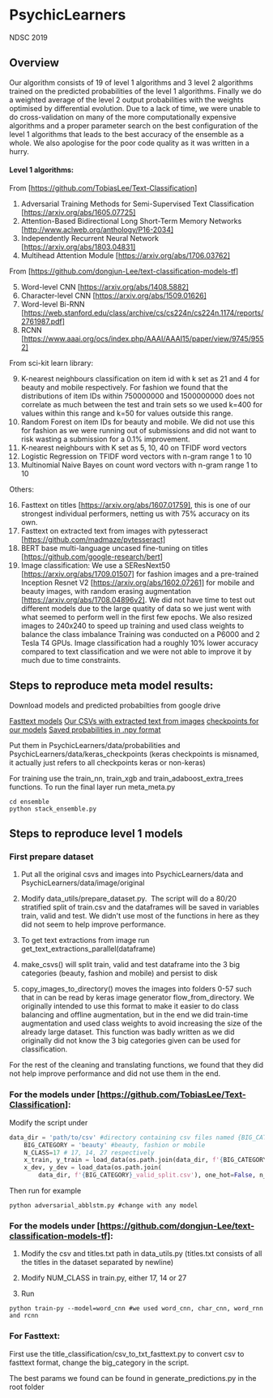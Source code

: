 # PsychicLearners

NDSC 2019

## Overview

Our algorithm consists of 19 of level 1 algorithms and 3 level 2 algorithms trained on the predicted probabilities of the level 1 algorithms. Finally we do a weighted average of the level 2 output probabilities with the weights optimised by differential evolution.  Due to a lack of time, we were unable to do cross-validation on many of the more computationally expensive algorithms and a proper parameter search on the best configuration of the level 1 algorithms that leads to the best accuracy of the ensemble as a whole. We also apologise for the poor code quality as it was written in a hurry.

#### Level 1 algorithms:

From [https://github.com/TobiasLee/Text-Classification]

1. Adversarial Training Methods for Semi-Supervised Text Classification [https://arxiv.org/abs/1605.07725]
2. Attention-Based Bidirectional Long Short-Term Memory Networks [http://www.aclweb.org/anthology/P16-2034]
3. Independently Recurrent Neural Network [https://arxiv.org/abs/1803.04831]
4. Multihead Attention Module [https://arxiv.org/abs/1706.03762]



From [https://github.com/dongjun-Lee/text-classification-models-tf]

5. Word-level CNN [https://arxiv.org/abs/1408.5882]
6. Character-level CNN [https://arxiv.org/abs/1509.01626]
7. Word-level Bi-RNN [https://web.stanford.edu/class/archive/cs/cs224n/cs224n.1174/reports/2761987.pdf]
8. RCNN [https://www.aaai.org/ocs/index.php/AAAI/AAAI15/paper/view/9745/9552]

From sci-kit learn library:

9. K-nearest neighbours classification on item id with k set as 21 and 4 for beauty and mobile respectively. For fashion we found that the distributions of item IDs within 750000000 and 1500000000 does not correlate as much between the test and train sets so we used k=400 for values within this range and k=50 for values outside this range.
10. Random Forest on item IDs for beauty and mobile. We did not use this for fashion as we   were running out of submissions and did not want to risk wasting a submission for a 0.1% improvement.
11. K-nearest neighbours with K set as  5, 10, 40 on TFIDF word vectors
12. Logistic Regression on TFIDF word vectors with n-gram range 1 to 10
13. Multinomial Naive Bayes on count word vectors with n-gram range 1 to 10
   
	
Others:

16. Fasttext on titles [https://arxiv.org/abs/1607.01759], this is one of our strongest individual performers, netting us with 75% accuracy on its own.
17. Fasttext on extracted text from images with pytesseract [https://github.com/madmaze/pytesseract]
18. BERT base multi-language uncased fine-tuning on titles [https://github.com/google-research/bert]
19. Image classification: We use a SEResNext50 [https://arxiv.org/abs/1709.01507] for fashion images and a pre-trained Inception Resnet V2 [https://arxiv.org/abs/1602.07261] for mobile and beauty images, with random erasing augmentation [https://arxiv.org/abs/1708.04896v2]. We did not have time to test out different models due to the large quatity of data so we just went with what seemed to perform well in the first few epochs. We also resized images to 240x240 to speed up training and used class weights to balance the class imbalance Training was conducted on a P6000 and 2 Tesla T4 GPUs. Image classification had a roughly 10% lower accuracy compared to text classification and we were not able to improve it by much due to time constraints.

## Steps to reproduce meta model results:

Download models and predicted probabilties from google drive

[Fasttext models](https://drive.google.com/drive/folders/1ZT3ptVDoqgHGDcWPe-3FA0L64UhJqosh?usp=sharing) 
[Our CSVs with extracted text from images](https://drive.google.com/drive/folders/1ZT3ptVDoqgHGDcWPe-3FA0L64UhJqosh?usp=sharing)
[checkpoints for our models](https://drive.google.com/open?id=1IDXhF4YwbDK99a5LRkHWzx0ZngPkab96)
[Saved probabilities in .npy format](https://drive.google.com/open?id=1gPG6_6qL5fRxO_s4I0rv111vP3wRoHBY)

Put them in PsychicLearners/data/probabilities and PsychicLearners/data/keras_checkpoints (keras checkpoints is misnamed, it actually just refers to all checkpoints keras or non-keras)

For training use the train_nn, train_xgb and train_adaboost_extra_trees functions. To run the final layer run meta_meta.py

```
cd ensemble
python stack_ensemble.py
```



## Steps to reproduce level 1 models

### First prepare dataset

1. Put all the original csvs and images into PsychicLearners/data and PsychicLearners/data/image/original

2. Modify data_utils/prepare_dataset.py.  The script will do a 80/20 stratified split of train.csv and the dataframes will be saved in variables train, valid and test. We didn't use most of the functions in here as they did not seem to help improve performance.

3. To get text extractions from image run get_text_extractions_parallel(dataframe)

4. make_csvs() will split train, valid and test dataframe into the 3 big categories (beauty, fashion and mobile) and persist to disk

5. copy_images_to_directory() moves the images into folders 0-57 such that in can be read by keras image generator flow_from_directory. We originally intended to use this format to make it easier to do class balancing and offline augmentation, but in the end we did train-time augmentation and used class weights to avoid increasing the size of the already large dataset. This function was badly written as we did originally did not know the 3 big categories given can be used for classification. 

For the rest of the cleaning and translating functions, we found that they did not help improve performance and did not use them in the end.



### For the models under [https://github.com/TobiasLee/Text-Classification]:

Modify the script under 

```python
data_dir = 'path/to/csv' #directory containing csv files named {BIG_CATEGORY}_{SUBSET}_split.csv
    BIG_CATEGORY = 'beauty' #beauty, fashion or mobile
    N_CLASS=17 # 17, 14, 27 respectively
    x_train, y_train = load_data(os.path.join(data_dir, f'{BIG_CATEGORY}_train_split.csv'), one_hot=False, n_class=N_CLASS, starting_class=0) # starting class index 0, 17, 31 respectively
    x_dev, y_dev = load_data(os.path.join(
        data_dir, f'{BIG_CATEGORY}_valid_split.csv'), one_hot=False, n_class=N_CLASS, starting_class=0)
```



Then run for example

```
python adversarial_abblstm.py #change with any model
```



### For the models under [https://github.com/dongjun-Lee/text-classification-models-tf]:

1) Modify the csv and titles.txt path in data_utils.py (titles.txt consists of all the titles in the dataset separated by newline)

2) Modify NUM_CLASS in train.py, either 17, 14 or 27

3) Run

```
python train-py --model=word_cnn #we used word_cnn, char_cnn, word_rnn and rcnn
```

### For Fasttext:

First use the title_classification/csv_to_txt_fasttext.py to convert csv to fasttext format, change the big_category in the script.

The best params we found can be found in generate_predictions.py in the root folder



